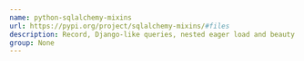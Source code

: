 ```yaml
---
name: python-sqlalchemy-mixins
url: https://pypi.org/project/sqlalchemy-mixins/#files
description: Record, Django-like queries, nested eager load and beauty __repr__ for SQLAlchemy. URL : https://pypi.org/project/sqlalchemy-mixins/#files Groups : None
group: None
---
```

